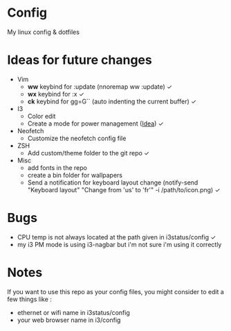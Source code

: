 # Config
My linux config &amp; dotfiles

# Ideas for future changes
- Vim
    - **ww** keybind for :update (nnoremap ww :update<cr>) ✓
    - **wx** keybind for :x ✓
    - **ck** keybind for gg=G`` (auto indenting the current buffer) ✓
- I3
    - Color edit
    - Create a mode for power management ([Idea](https://www.reddit.com/r/i3wm/comments/2yniv1/i3wm_and_power_management/)) ✓
- Neofetch
    - Customize the neofetch config file
- ZSH
    - Add custom/theme folder to the git repo ✓
- Misc
    - add fonts in the repo
    - create a bin folder for wallpapers
    - Send a notification for keyboard layout change (notify-send "Keyboard layout" "Change from 'us' to 'fr'" -i /path/to/icon.png) ✓

# Bugs
- CPU temp is not always located at the path given in i3status/config ✓
- my i3 PM mode is using i3-nagbar but i'm not sure i'm using it correctly

# Notes
If you want to use this repo as your config files, you might consider to edit a few things like :
- ethernet or wifi name in i3status/config
- your web browser name in i3/config
